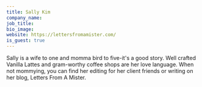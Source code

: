 ```yaml
---
title: Sally Kim
company_name: 
job_title: 
bio_image: 
website: https://lettersfromamister.com/
is_guest: true
---
```


Sally is a wife to one and momma bird to five-it's a good story. Well crafted Vanilla Lattes and gram-worthy coffee shops are her love language. When not mommying, you can find her editing for her client friends or writing on her blog, Letters From A Mister. 
